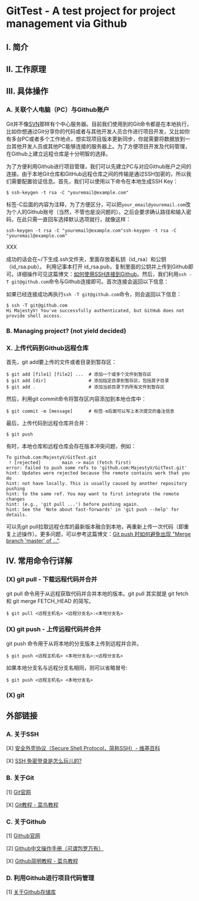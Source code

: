 # GitTest - A test project for project management via Github

## I. 简介

## II. 工作原理

## III. 具体操作

### A. 关联个人电脑（PC）与Github账户

Git并不像[SVN](https://subversion.apache.org/)那样有个中心服务器。目前我们使用到的Git命令都是在本地执行，比如你想通过Git分享你的代码或者与其他开发人员合作进行项目开发，又比如你有多台PC或者多个工作地点，想实现项目版本更新同步，你就需要将数据放到一台其他开发人员或其他PC能够连接的服务器上。为了方便项目开发及代码管理，在Github上建立远程仓库是十分明智的选择。

为了方便利用Github进行项目管理，我们可以先建立PC与对应Github账户之间的连接。由于本地Git仓库和GitHub远程仓库之间的传输是通过SSH加密的，所以我们需要配置验证信息。首先，我们可以使用以下命令在本地生成SSH Key：

```
$ ssh-keygen -t rsa -C "youremail@example.com"
```

标签-C后面的内容为注释，为了方便区分，可以把```your_email@youremail.com```改为个人的Github账号（当然，不管也是没问题的）。之后会要求确认路径和输入密码，在此只需一直回车选择默认选项就行，就像这样：

```
ssh-keygen -t rsa -C "youremail@example.com"ssh-keygen -t rsa -C "youremail@example.com"
```

XXX

成功的话会在~/下生成.ssh文件夹，里面存放着私钥（id_rsa）和公钥（id_rsa.pub）。 利用记事本打开 id_rsa.pub，复制里面的公钥并上传到Github即可。详细操作可见这篇博文：[如何使用SSH连接到Github](https://zhuanlan.zhihu.com/p/111344840)。然后，我们利用```ssh -T git@github.com```命令与Github连接即可。首次连接会返回以下信息：

如果已经连接成功再执行```ssh -T git@github.com```命令，则会返回以下信息：
```
$ ssh -T git@github.com
Hi MajestyV! You've successfully authenticated, but GitHub does not provide shell access.
```

### B. Managing project? (not yield decided)

### X. 上传代码到Github远程仓库

首先，git add要上传的文件或者目录到暂存区：

```
$ git add [file1] [file2] ...  # 添加一个或多个文件到暂存区
$ git add [dir]                # 添加指定目录到暂存区，包括其子目录
$ git add .                    # 添加当前目录下的所有文件到暂存区
```

然后，利用git commit命令将暂存区内容添加到本地仓库中：

```
$ git commit -m [message]      # 标签-m后面可以写上本次提交的备注信息
```

最后，上传代码到远程仓库并合并：

```
$ git push
```

有时，本地仓库和远程仓库会存在版本冲突问题，例如：

```
To github.com:MajestyV/GitTest.git
 ! [rejected]        main -> main (fetch first)
error: failed to push some refs to 'github.com:MajestyV/GitTest.git'
hint: Updates were rejected because the remote contains work that you do
hint: not have locally. This is usually caused by another repository pushing
hint: to the same ref. You may want to first integrate the remote changes
hint: (e.g., 'git pull ...') before pushing again.
hint: See the 'Note about fast-forwards' in 'git push --help' for details.
```

可以先git pull拉取远程仓库的最新版本融合到本地，再重新上传一次代码（即重复上述操作）。更多问题，可以参考这篇博文：[Git push 时如何避免出现 "Merge branch 'master' of ..."](https://www.cnblogs.com/Sinte-Beuve/p/9195018.html).

## IV. 常用命令行详解

### (X) git pull - 下载远程代码并合并
git pull 命令用于从远程获取代码并合并本地的版本。git pull 其实就是 git fetch 和 git merge FETCH_HEAD 的简写。

```
$ git pull <远程主机名> <远程分支名>:<本地分支名>
```

### (X) git push - 	上传远程代码并合并

git push 命令用于从将本地的分支版本上传到远程并合并。

```
$ git push <远程主机名> <本地分支名>:<远程分支名>
```

如果本地分支名与远程分支名相同，则可以省略冒号:

```
$ git push <远程主机名> <本地分支名>
```

### (X) git

## 外部链接

### A. 关于SSH

[X] [安全外壳协议（Secure Shell Protocol，简称SSH）- 维基百科](https://zh.wikipedia.org/wiki/Secure_Shell)

[X] [SSH 免密登录是怎么玩儿的?](https://zhuanlan.zhihu.com/p/28423720)

### B. 关于Git

[1] [Git官网](https://git-scm.com/)

[X] [Git教程 - 菜鸟教程](https://www.runoob.com/git/git-tutorial.html)

### C. 关于Github

[1] [Github官网](https://github.com/)

[2] [Github中文操作手册（可谓包罗万有）](https://docs.github.com/zh/get-started)

[X] [Github简明教程 - 菜鸟教程](https://www.runoob.com/w3cnote/git-guide.html)

### D. 利用Github进行项目代码管理

[1] [关于Github存储库](https://docs.github.com/zh/repositories)

